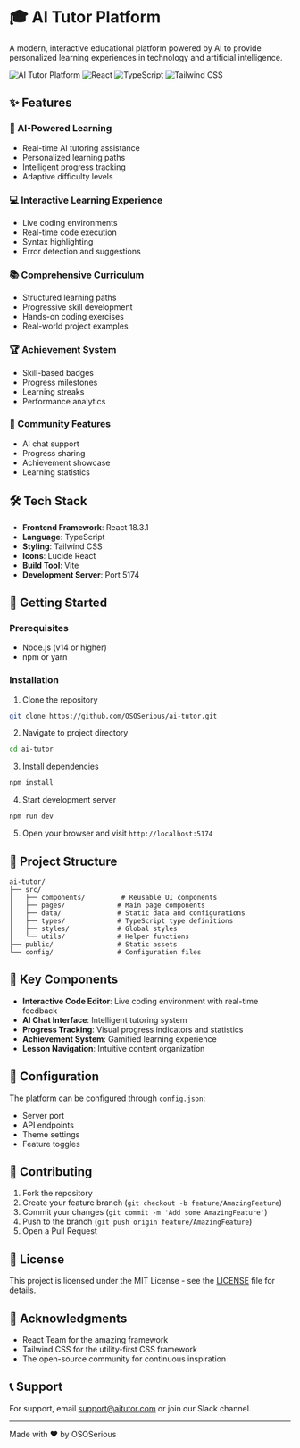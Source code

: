 # 🎓 AI Tutor Platform

A modern, interactive educational platform powered by AI to provide personalized learning experiences in technology and artificial intelligence.

![AI Tutor Platform](https://img.shields.io/badge/Platform-AI%20Learning-blue)
![React](https://img.shields.io/badge/React-18.3.1-61dafb)
![TypeScript](https://img.shields.io/badge/TypeScript-Latest-blue)
![Tailwind CSS](https://img.shields.io/badge/Tailwind-CSS-38bdf8)

## ✨ Features

### 🤖 AI-Powered Learning
- Real-time AI tutoring assistance
- Personalized learning paths
- Intelligent progress tracking
- Adaptive difficulty levels

### 💻 Interactive Learning Experience
- Live coding environments
- Real-time code execution
- Syntax highlighting
- Error detection and suggestions

### 📚 Comprehensive Curriculum
- Structured learning paths
- Progressive skill development
- Hands-on coding exercises
- Real-world project examples

### 🏆 Achievement System
- Skill-based badges
- Progress milestones
- Learning streaks
- Performance analytics

### 💬 Community Features
- AI chat support
- Progress sharing
- Achievement showcase
- Learning statistics

## 🛠️ Tech Stack

- **Frontend Framework**: React 18.3.1
- **Language**: TypeScript
- **Styling**: Tailwind CSS
- **Icons**: Lucide React
- **Build Tool**: Vite
- **Development Server**: Port 5174

## 🚀 Getting Started

### Prerequisites
- Node.js (v14 or higher)
- npm or yarn

### Installation

1. Clone the repository
```bash
git clone https://github.com/OSOSerious/ai-tutor.git
```

2. Navigate to project directory
```bash
cd ai-tutor
```

3. Install dependencies
```bash
npm install
```

4. Start development server
```bash
npm run dev
```

5. Open your browser and visit `http://localhost:5174`

## 📁 Project Structure

```
ai-tutor/
├── src/
│   ├── components/         # Reusable UI components
│   ├── pages/             # Main page components
│   ├── data/              # Static data and configurations
│   ├── types/             # TypeScript type definitions
│   ├── styles/            # Global styles
│   └── utils/             # Helper functions
├── public/                # Static assets
└── config/                # Configuration files
```

## 🎯 Key Components

- **Interactive Code Editor**: Live coding environment with real-time feedback
- **AI Chat Interface**: Intelligent tutoring system
- **Progress Tracking**: Visual progress indicators and statistics
- **Achievement System**: Gamified learning experience
- **Lesson Navigation**: Intuitive content organization

## 🔧 Configuration

The platform can be configured through `config.json`:
- Server port
- API endpoints
- Theme settings
- Feature toggles

## 🤝 Contributing

1. Fork the repository
2. Create your feature branch (`git checkout -b feature/AmazingFeature`)
3. Commit your changes (`git commit -m 'Add some AmazingFeature'`)
4. Push to the branch (`git push origin feature/AmazingFeature`)
5. Open a Pull Request

## 📄 License

This project is licensed under the MIT License - see the [LICENSE](LICENSE) file for details.

## 🙏 Acknowledgments

- React Team for the amazing framework
- Tailwind CSS for the utility-first CSS framework
- The open-source community for continuous inspiration

## 📞 Support

For support, email support@aitutor.com or join our Slack channel.

---

Made with ❤️ by OSOSerious
